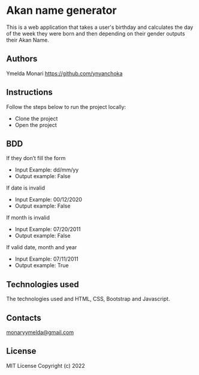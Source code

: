# Akan name generator
This is a web application that takes a user's birthday and calculates the day of the week they were born and then depending on their gender outputs their Akan Name.

## Authors
Ymelda Monari 
https://github.com/ynyanchoka

## Instructions
Follow the steps below to run the project locally:
- Clone the project
- Open the project
## BDD
If they don’t fill the form
- Input Example: dd/mm/yy
- Output example: False

If date is invalid
- Input Example: 00/12/2020
- Output example: False

If month is invalid
- Input Example: 07/20/2011
- Output example: False

If valid date, month and year
- Input Example: 07/11/2011
- Output example: True


## Technologies used
The technologies used and HTML, CSS, Bootstrap and Javascript.
## Contacts
monaryymelda@gmail.com
## License
MIT License Copyright (c) 2022 